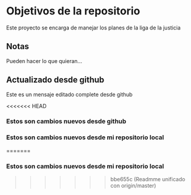 # Objetivos de la repositorio

Este proyecto se encarga de manejar los planes de la liga de la justicia


## Notas
Pueden hacer lo que quieran...

## Actualizado desde github
Este es un mensaje editado complete desde github

<<<<<<< HEAD
### Estos son cambios nuevos desde github
### Estos son cambios nuevos desde mi repositorio local
=======
### Estos son cambios nuevos desde mi repositorio local
>>>>>>> bbe655c (Readmme unificado con origin/master)
